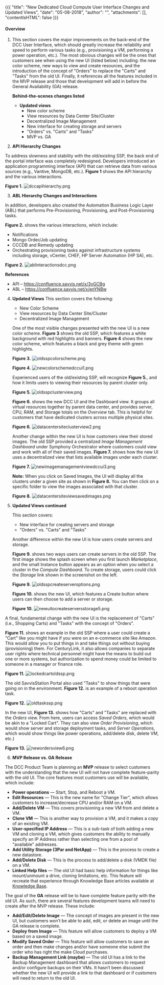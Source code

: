 {{{ "title": "New Dedicated Cloud Compute User Interface Changes and Updated Views",
"date": "05-08-2018",
"author": "",
"attachments": [],
"contentIsHTML": false
}}}

#### Overview

1. This section covers the major improvements on the back-end of the DCC User Interface, which should greatly increase the reliability and speed to perform various tasks (e.g., provisioning a VM, performing a power operation, etc.). The most obvious changes will be the ones that customers see when using the new UI (listed below) including: the new color scheme, new ways to view and create resources, and the introduction of the concept of "Orders" to replace the "Carts" and "Tasks" from the old UI. Finally, it references all the features included in the MVP release and those that development will add in before the General Availability (GA) release.

   **Behind-the-scenes changes listed**
   * **Updated views**
	   * New color scheme
	   * View resources by Data Center Site/Cluster
	   * Decentralized Image Management
	   * New interface for creating storage and servers
	   * "Orders" vs. "Carts" and "Tasks"
     * MVP vs. GA

2. **API Hierarchy Changes**

To address slowness and stability with the old/existing SSP, the back end of the portal interface was completely redesigned.  Developers introduced an application programming interface (API) that can retrieve data from various sources (e.g., Vantive, MongoDB, etc.). **Figure 1** shows the API hierarchy and the various interactions.

   **Figure 1.**
   ![dccapihierarchy.png](../../images/dccapihierarchy.png)

3. **ABL Hierarchy Changes and Interactions**

In addition, developers also created the Automation Business Logic Layer (ABL) that performs Pre-Provisioning, Provisioning, and Post-Provisioning tasks.

   **Figure 2.** shows the various interactions, which include:
   * Notifications
   * Mongo Order/Job updating
   * CCCDB and Remedy updating
   * Orchestrating provisioning tasks against infrastructure systems including storage, vCenter, CHEF, HP Server Automation (HP SA), etc.

   **Figure 2.**
   ![ablinteractionsdcc.png](../../images/ablinteractionsdcc.png)

   **References**
   * API – https://confluence.savvis.net/x/3vGCBg
   * ABL – https://confluence.savvis.net/x/enYNBw

4. **Updated Views**
This section covers the following:

   * New Color Scheme
   * View resources by Data Center Site/Cluster
   * Decentralized Image Management

   One of the most visible changes presented with the new UI is a new color scheme. **Figure 3** shows the old SSP, which features a white background with red highlights and banners. **Figure 4** shows the new color scheme, which features a black and grey theme with green highlights.

   **Figure 3.**
   ![oldsspcolorscheme.png](../../images/oldsspcolorscheme.png)

   **Figure 4.**
   ![newcolorschemedccui1.png](../../images/newcolorschemedccui1.png)

   Experienced users of the old/existing SSP, will recognize **Figure 5.**, and how it limits users to viewing their resources by parent cluster only.

   **Figure 5.**
   ![oldsspclusterview.png](../../images/oldsspclusterview.png)

   **Figure 6.** shows the new DCC UI and the Dashboard view. It groups all virtual resources together by parent data center, and provides server, CPU, RAM, and Storage totals on the *Overview* tab. This is helpful for customers that have dedicated clusters across multiple physical sites.

   **Figure 6.**
   ![datacentersiteclusterview2.png](../../images/datacentersiteclusterview2.png)

    Another change within the new UI is how customers view their stored images. The old SSP provided a centralized *Image Management Dashboard* under Symphony Orchestrator where customers could view and work with all of their saved images. **Figure 7.** shows how the new UI uses a decentralized view that lists available images under each cluster.

   **Figure 7.**
   ![newimagemanagementviewdccui3.png](../../images/newimagemanagementviewdccui3.png)

   **Note:** When you click on Saved Images, the UI will display all the clusters under a given site as shown in **Figure 8.** You can then click on a specific folder to view the images associated with that cluster.

   **Figure 8.**
   ![datacentersiteviewsavedimages.png](../../images/datacentersiteviewsavedimages.png)

5. **Updated Views continued**

   This section covers:
   * New interface for creating servers and storage
   * "Orders" vs. "Carts" and "Tasks"

   Another difference within the new UI is how users create servers and storage.  

   **Figure 9.** shows two ways users can create servers in the old SSP. The first image shows the splash screen when you first launch *Marketplace*, and the small Instance button appears as an option when you select a cluster in the *Compute Dashboard*. To create storage, users could click the *Storage* link shown in the screenshot on the left.

   **Figure 9.**
   ![oldsspcreateserveroptions.png](../../images/oldsspcreateserveroptions.png)

   **Figure 10.** shows the new UI, which features a Create button where users can then choose to add a server or storage.

   **Figure 10.**
   ![newuitocreateserversstorage5.png](../../images/newuitocreateserversstorage5.png)

  A final, fundamental change with the new UI is the replacement of "Carts" (i.e., Shopping Carts) and "Tasks" with the concept of "Orders".

   **Figure 11.** shows an example in the old SSP where a user could create a "Cart" like you might have if you were on an e-commerce site like Amazon.  This would allow you to put things in and take things out without buying (provisioning) them. For CenturyLink, it also allows companies to separate user rights where technical personnel might have the means to build out one or more systems, but authorization to spend money could be limited to someone in a manager or finance role.

   **Figure 11.**
   ![lockedcartoldssp.png](../../images/lockedcartoldssp.png)

   The old SavvisStation Portal also used "Tasks" to show things that were going on in the environment. **Figure 12.** is an example of a reboot operation task.

   **Figure 12.**
   ![oldtaskssp.png](../../images/oldtaskssp.png)

   In the new UI, **Figure 13.** shows how "Carts" and "Tasks" are replaced with the *Orders* view. From here, users can access *Saved Orders*, which would be akin to a "Locked Cart". They can also view *Order Provisioning*, which would show server and storage deployment tasks, and *Server Operations*, which would show things like power operations, add/delete disk, delete VM, etc.)

   **Figure 13.**
   ![newordersview6.png](../../images/newordersview6.png)

6. **MVP Release vs. GA Release**

The DCC Product Team is planning an **MVP** release to select customers with the understanding that the new UI will not have complete feature-parity with the old UI. The core features most customers use will be available, which include:

   * **Power operations** &mdash; Start, Stop, and Reboot a VM.
   * **Edit Resources** &mdash; This is the new name for "Change Tier", which allows customers to increase/decrease CPU and/or RAM on a VM.
   * **Add/Delete VM** &mdash; This covers provisioning a new VM from and delete a VM.
   * **Clone VM** &mdash; This is another way to provision a VM, and it makes a copy of an existing VM.
   * **User-specified IP Address** &mdash; This is a sub-task of both adding a new VM and cloning a VM, which gives customers the ability to manually specify an IP Address rather than selecting one from a pool of "available" addresses.
   * **Add Utility Storage (3Par and NetApp)** &mdash; This is the process to create a new datastore.
   * **Add/Delete Disk** &mdash; This is the process to add/delete a disk (VMDK file) on a VM.
   * **Linked Help files** &mdash; The old UI had basic help information  for things like mount/unmount a drive, cloning limitations, etc. This feature will recreate that experience through Knowledge Base articles available at [Knowledge Base](/dedicated-cloud-compute/general/#1).

   The goal of the **GA** release will be to have complete feature parity with the old UI. As such, there are several features development teams will need to create after the MVP release. These include:

   * **Add/Edit/Delete Image** &mdash; The concept of images are present in the new UI, but customers won’t be able to add, edit, or delete an image until the GA release is complete.
   * **Deploy from Image** &mdash; This feature will allow customers to deploy a VM based on a saved image.
   * **Modify Saved Order** &mdash; This feature will allow customers to save an order and then make changes and/or have someone else submit the order who has right the make Cloud purchases.
   * **Backup Management Link (maybe)** &mdash; The old UI has a link to the Backup Management dashboard that allows customers to request and/or configure backups on their VMs. It hasn’t been discussed whether the new UI will provide a link to that dashboard or if customers will need to return to the old UI.
